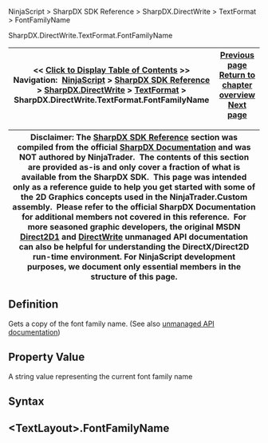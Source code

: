 ﻿
NinjaScript \> SharpDX SDK Reference \> SharpDX.DirectWrite \> TextFormat \> FontFamilyName

SharpDX.DirectWrite.TextFormat.FontFamilyName

| \<\< [Click to Display Table of Contents](sharpdx_directwrite_textformat_fontfamilyname.md) \>\> **Navigation:**     [NinjaScript](ninjascript.md) \> [SharpDX SDK Reference](sharpdx_sdk_reference.md) \> [SharpDX.DirectWrite](sharpdx_directwrite.md) \> [TextFormat](sharpdx_directwrite_textformat.md) \> SharpDX.DirectWrite.TextFormat.FontFamilyName | [Previous page](sharpdx_directwrite_textformat_flowdirection.md) [Return to chapter overview](sharpdx_directwrite_textformat.md) [Next page](sharpdx_directwrite_textformat_fontsize.md) |
| --- | --- |

| Disclaimer: The [SharpDX SDK Reference](sharpdx_sdk_reference.md) section was compiled from the official [SharpDX Documentation](http://sharpdx.org/) and was NOT authored by NinjaTrader.  The contents of this section are provided as\-is and only cover a fraction of what is available from the SharpDX SDK.  This page was intended only as a reference guide to help you get started with some of the 2D Graphics concepts used in the NinjaTrader.Custom assembly.  Please refer to the official SharpDX Documentation for additional members not covered in this reference.  For more seasoned graphic developers, the original MSDN [Direct2D1](https://msdn.microsoft.com/en-us/library/windows/desktop/dd370990.aspx) and [DirectWrite](https://msdn.microsoft.com/en-us/library/windows/desktop/dd368038.aspx) unmanaged API documentation can also be helpful for understanding the DirectX/Direct2D run\-time environment. For NinjaScript development purposes, we document only essential members in the structure of this page. |
| --- |

## Definition
Gets a copy of the font family name. 
(See also [unmanaged API documentation](https://msdn.microsoft.com/en-us/library/dd316636(v=vs.85).aspx))
 
## Property Value
A string value representing the current font family name
 
## Syntax
## \<TextLayout\>.FontFamilyName
